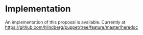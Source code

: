 Implementation
==============

An implementation of this proposal is available. Currently at https://github.com/hlindberg/puppet/tree/feature/master/heredoc